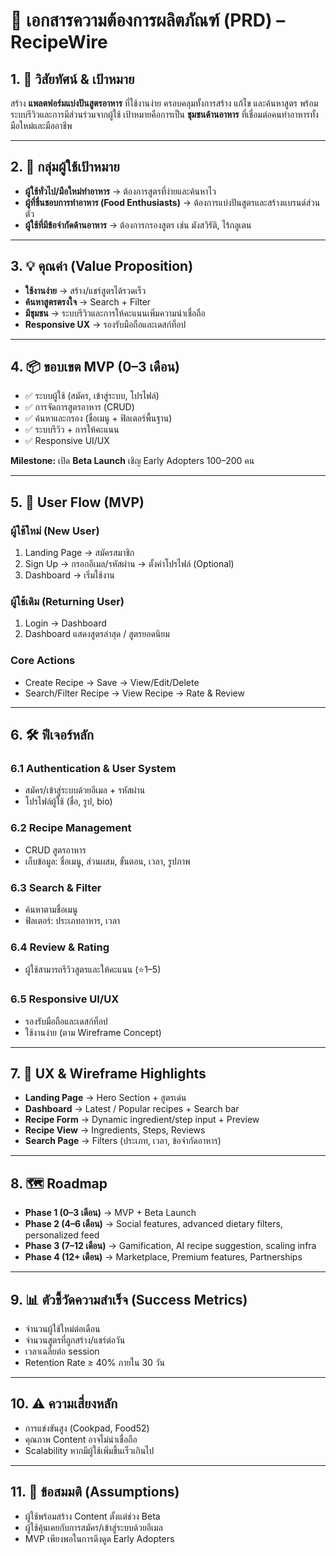 # 📑 เอกสารความต้องการผลิตภัณฑ์ (PRD) – RecipeWire

## 1. 🎯 วิสัยทัศน์ & เป้าหมาย

สร้าง **แพลตฟอร์มแบ่งปันสูตรอาหาร** ที่ใช้งานง่าย ครอบคลุมทั้งการสร้าง แก้ไข และค้นหาสูตร พร้อมระบบรีวิวและการมีส่วนร่วมจากผู้ใช้ เป้าหมายคือการเป็น **ชุมชนด้านอาหาร** ที่เชื่อมต่อคนทำอาหารทั้งมือใหม่และมืออาชีพ

---

## 2. 👥 กลุ่มผู้ใช้เป้าหมาย

* **ผู้ใช้ทั่วไป/มือใหม่ทำอาหาร** → ต้องการสูตรที่ง่ายและค้นหาไว
* **ผู้ที่ชื่นชอบการทำอาหาร (Food Enthusiasts)** → ต้องการแบ่งปันสูตรและสร้างแบรนด์ส่วนตัว
* **ผู้ใช้ที่มีข้อจำกัดด้านอาหาร** → ต้องการกรองสูตร เช่น มังสวิรัติ, ไร้กลูเตน

---

## 3. 💡 คุณค่า (Value Proposition)

* **ใช้งานง่าย** → สร้าง/แชร์สูตรได้รวดเร็ว
* **ค้นหาสูตรตรงใจ** → Search + Filter
* **มีชุมชน** → ระบบรีวิวและการให้คะแนนเพิ่มความน่าเชื่อถือ
* **Responsive UX** → รองรับมือถือและเดสก์ท็อป

---

## 4. 📦 ขอบเขต MVP (0–3 เดือน)

* ✅ ระบบผู้ใช้ (สมัคร, เข้าสู่ระบบ, โปรไฟล์)
* ✅ การจัดการสูตรอาหาร (CRUD)
* ✅ ค้นหาและกรอง (ชื่อเมนู + ฟิลเตอร์พื้นฐาน)
* ✅ ระบบรีวิว + การให้คะแนน
* ✅ Responsive UI/UX

**Milestone:** เปิด **Beta Launch** เชิญ Early Adopters 100–200 คน

---

## 5. 🧭 User Flow (MVP)

### ผู้ใช้ใหม่ (New User)

1. Landing Page → สมัครสมาชิก
2. Sign Up → กรอกอีเมล/รหัสผ่าน → ตั้งค่าโปรไฟล์ (Optional)
3. Dashboard → เริ่มใช้งาน

### ผู้ใช้เดิม (Returning User)

1. Login → Dashboard
2. Dashboard แสดงสูตรล่าสุด / สูตรยอดนิยม

### Core Actions

* Create Recipe → Save → View/Edit/Delete
* Search/Filter Recipe → View Recipe → Rate & Review

---

## 6. 🛠️ ฟีเจอร์หลัก

### 6.1 Authentication & User System

* สมัคร/เข้าสู่ระบบด้วยอีเมล + รหัสผ่าน
* โปรไฟล์ผู้ใช้ (ชื่อ, รูป, bio)

### 6.2 Recipe Management

* CRUD สูตรอาหาร
* เก็บข้อมูล: ชื่อเมนู, ส่วนผสม, ขั้นตอน, เวลา, รูปภาพ

### 6.3 Search & Filter

* ค้นหาตามชื่อเมนู
* ฟิลเตอร์: ประเภทอาหาร, เวลา

### 6.4 Review & Rating

* ผู้ใช้สามารถรีวิวสูตรและให้คะแนน (⭐1–5)

### 6.5 Responsive UI/UX

* รองรับมือถือและเดสก์ท็อป
* ใช้งานง่าย (ตาม Wireframe Concept)

---

## 7. 🎨 UX & Wireframe Highlights

* **Landing Page** → Hero Section + สูตรเด่น
* **Dashboard** → Latest / Popular recipes + Search bar
* **Recipe Form** → Dynamic ingredient/step input + Preview
* **Recipe View** → Ingredients, Steps, Reviews
* **Search Page** → Filters (ประเภท, เวลา, ข้อจำกัดอาหาร)

---

## 8. 🗺️ Roadmap

* **Phase 1 (0–3 เดือน)** → MVP + Beta Launch
* **Phase 2 (4–6 เดือน)** → Social features, advanced dietary filters, personalized feed
* **Phase 3 (7–12 เดือน)** → Gamification, AI recipe suggestion, scaling infra
* **Phase 4 (12+ เดือน)** → Marketplace, Premium features, Partnerships

---

## 9. 📊 ตัวชี้วัดความสำเร็จ (Success Metrics)

* จำนวนผู้ใช้ใหม่ต่อเดือน
* จำนวนสูตรที่ถูกสร้าง/แชร์ต่อวัน
* เวลาเฉลี่ยต่อ session
* Retention Rate ≥ 40% ภายใน 30 วัน

---

## 10. ⚠️ ความเสี่ยงหลัก

* การแข่งขันสูง (Cookpad, Food52)
* คุณภาพ Content อาจไม่น่าเชื่อถือ
* Scalability หากมีผู้ใช้เพิ่มขึ้นเร็วเกินไป

---

## 11. 📌 ข้อสมมติ (Assumptions)

* ผู้ใช้พร้อมสร้าง Content ตั้งแต่ช่วง Beta
* ผู้ใช้คุ้นเคยกับการสมัคร/เข้าสู่ระบบด้วยอีเมล
* MVP เพียงพอในการดึงดูด Early Adopters